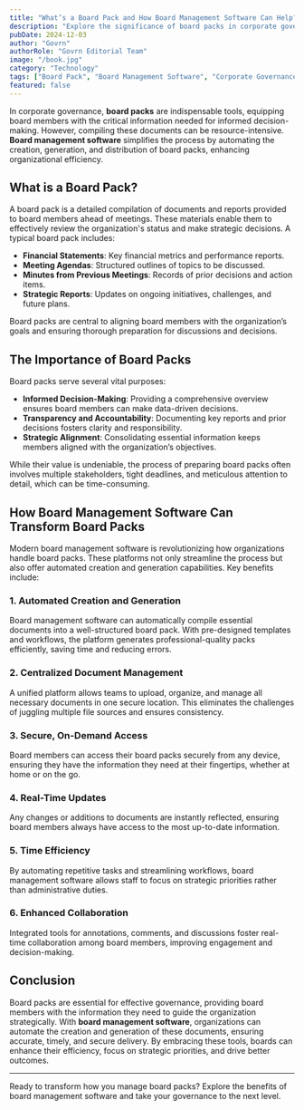```yaml
---
title: "What’s a Board Pack and How Board Management Software Can Help?"
description: "Explore the significance of board packs in corporate governance and discover how board management software can streamline their creation, generation, and distribution for effective decision-making."
pubDate: 2024-12-03
author: "Govrn"
authorRole: "Govrn Editorial Team"
image: "/book.jpg"
category: "Technology"
tags: ["Board Pack", "Board Management Software", "Corporate Governance", "Meeting Preparation"]
featured: false
---
```


In corporate governance, **board packs** are indispensable tools, equipping board members with the critical information needed for informed decision-making. However, compiling these documents can be resource-intensive. **Board management software** simplifies the process by automating the creation, generation, and distribution of board packs, enhancing organizational efficiency.

## What is a Board Pack?

A board pack is a detailed compilation of documents and reports provided to board members ahead of meetings. These materials enable them to effectively review the organization's status and make strategic decisions. A typical board pack includes:

- **Financial Statements**: Key financial metrics and performance reports.
- **Meeting Agendas**: Structured outlines of topics to be discussed.
- **Minutes from Previous Meetings**: Records of prior decisions and action items.
- **Strategic Reports**: Updates on ongoing initiatives, challenges, and future plans.

Board packs are central to aligning board members with the organization’s goals and ensuring thorough preparation for discussions and decisions.

## The Importance of Board Packs

Board packs serve several vital purposes:

- **Informed Decision-Making**: Providing a comprehensive overview ensures board members can make data-driven decisions.
- **Transparency and Accountability**: Documenting key reports and prior decisions fosters clarity and responsibility.
- **Strategic Alignment**: Consolidating essential information keeps members aligned with the organization’s objectives.

While their value is undeniable, the process of preparing board packs often involves multiple stakeholders, tight deadlines, and meticulous attention to detail, which can be time-consuming.

## How Board Management Software Can Transform Board Packs

Modern board management software is revolutionizing how organizations handle board packs. These platforms not only streamline the process but also offer automated creation and generation capabilities. Key benefits include:

### 1. **Automated Creation and Generation**
Board management software can automatically compile essential documents into a well-structured board pack. With pre-designed templates and workflows, the platform generates professional-quality packs efficiently, saving time and reducing errors.

### 2. **Centralized Document Management**
A unified platform allows teams to upload, organize, and manage all necessary documents in one secure location. This eliminates the challenges of juggling multiple file sources and ensures consistency.

### 3. **Secure, On-Demand Access**
Board members can access their board packs securely from any device, ensuring they have the information they need at their fingertips, whether at home or on the go.

### 4. **Real-Time Updates**
Any changes or additions to documents are instantly reflected, ensuring board members always have access to the most up-to-date information.

### 5. **Time Efficiency**
By automating repetitive tasks and streamlining workflows, board management software allows staff to focus on strategic priorities rather than administrative duties.

### 6. **Enhanced Collaboration**
Integrated tools for annotations, comments, and discussions foster real-time collaboration among board members, improving engagement and decision-making.

## Conclusion

Board packs are essential for effective governance, providing board members with the information they need to guide the organization strategically. With **board management software**, organizations can automate the creation and generation of these documents, ensuring accurate, timely, and secure delivery. By embracing these tools, boards can enhance their efficiency, focus on strategic priorities, and drive better outcomes.

---

Ready to transform how you manage board packs? Explore the benefits of board management software and take your governance to the next level.

